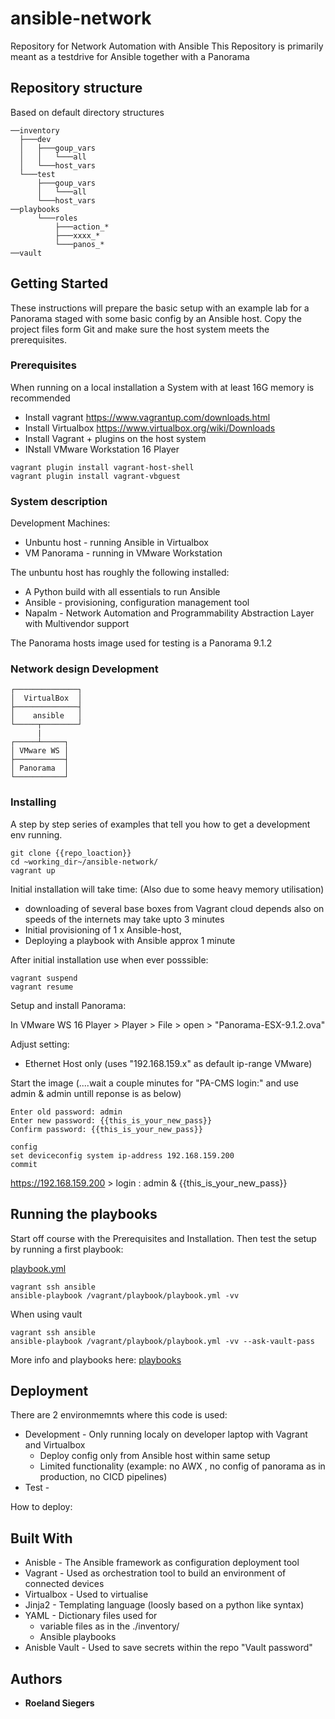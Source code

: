 # ansible-network

Repository for Network Automation with Ansible
This Repository is primarily meant as a testdrive for Ansible together with a Panorama

## Repository structure
Based on default directory structures

```
──inventory
  ├───dev
  │   ├───goup_vars
  │   │   └───all
  │   └───host_vars
  └───test
      ├───goup_vars
      │   └───all
      └───host_vars
──playbooks
      └───roles
          ├───action_*
          ├───xxxx_*
          └───panos_*
──vault
```

## Getting Started

These instructions will prepare the basic setup with an example lab for a Panorama staged with some basic config by an Ansible host.
Copy the project files form Git and make sure the host system meets the prerequisites.

### Prerequisites

When running on a local installation a System with at least 16G memory is recommended

* Install vagrant https://www.vagrantup.com/downloads.html
* Install Virtualbox https://www.virtualbox.org/wiki/Downloads
* Install Vagrant + plugins on the host system
* INstall VMware Workstation 16 Player

```
vagrant plugin install vagrant-host-shell
vagrant plugin install vagrant-vbguest
```
### System description
Development Machines:
* Unbuntu host - running Ansible in Virtualbox
* VM Panorama - running in VMware Workstation

The unbuntu host has roughly the following installed:
* A Python build with all essentials to run Ansible
* Ansible - provisioning, configuration management tool
* Napalm - Network Automation and Programmability Abstraction Layer with Multivendor support

The Panorama hosts image used for testing is a Panorama 9.1.2

###  Network design Development ###
```
┌──────────────┐
│  VirtualBox  │
├──────────────┤
│    ansible   │
└─────┬────────┘
      |
┌─────┴─────┐
│ VMware WS │
├───────────┤
│ Panorama  │
└───────────┘
```

### Installing

A step by step series of examples that tell you how to get a development env running.

```
git clone {{repo_loaction}}
cd ~working_dir~/ansible-network/
vagrant up
```
Initial installation will take time: (Also due to some heavy memory utilisation)
* downloading of several base boxes from Vagrant cloud depends also on speeds of the internets may take upto 3 minutes
* Initial provisioning of 1 x Ansible-host,
* Deploying a playbook with Ansible approx 1 minute

After initial installation use when ever posssible:
```
vagrant suspend
vagrant resume
```

Setup and install Panorama:

In VMware WS 16 Player > Player > File > open > "Panorama-ESX-9.1.2.ova"

Adjust setting:
* Ethernet Host only (uses "192.168.159.x" as default ip-range VMware)

Start the image (....wait a couple minutes for "PA-CMS login:" and use admin & admin untill reponse is as below)

```
Enter old password: admin
Enter new password: {{this_is_your_new_pass}}
Confirm password: {{this_is_your_new_pass}}

config
set deviceconfig system ip-address 192.168.159.200
commit
```

https://192.168.159.200 > login : admin & {{this_is_your_new_pass}}

## Running the playbooks

Start off course with the Prerequisites and Installation.
Then test the setup by running a first playbook:

[playbook.yml](./playbooks/playbooks.md#playbook)
```
vagrant ssh ansible
ansible-playbook /vagrant/playbook/playbook.yml -vv
```

When using vault
```
vagrant ssh ansible
ansible-playbook /vagrant/playbook/playbook.yml -vv --ask-vault-pass
```

More info and playbooks here:
[playbooks](./playbooks/playbooks.md)
## Deployment

There are 2 environmemnts where this code is used:

* Development - Only running localy on developer laptop with Vagrant and Virtualbox
  * Deploy config only from Ansible host within same setup
  * Limited functionality (example: no AWX , no config of panorama as in production, no CICD pipelines)
* Test -

How to deploy:


## Built With
* Anisble - The Ansible framework as configuration deployment tool
* Vagrant - Used as orchestration tool to build an environment of connected devices
* Virtualbox - Used to virtualise
* Jinja2 - Templating language (loosly based on a python like syntax)
* YAML - Dictionary files used for
  * variable files as in the ./inventory/
  * Ansible playbooks
* Anisble Vault - Used to save secrets within the repo "Vault password"

## Authors

* **Roeland Siegers**
